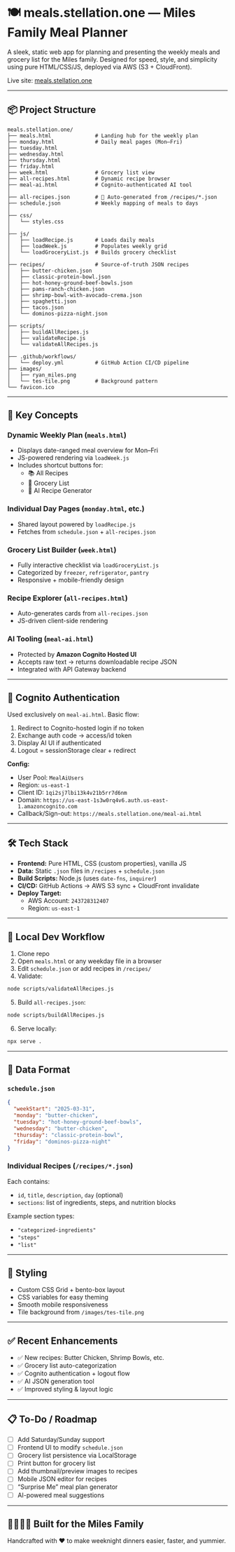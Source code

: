# 🍽️ meals.stellation.one — Miles Family Meal Planner

A sleek, static web app for planning and presenting the weekly meals and grocery list for the Miles family. Designed for speed, style, and simplicity using pure HTML/CSS/JS, deployed via AWS (S3 + CloudFront).

Live site: [meals.stellation.one](https://meals.stellation.one)

---

## 📦 Project Structure

```
meals.stellation.one/
├── meals.html              # Landing hub for the weekly plan
├── monday.html             # Daily meal pages (Mon–Fri)
├── tuesday.html
├── wednesday.html
├── thursday.html
├── friday.html
├── week.html               # Grocery list view
├── all-recipes.html        # Dynamic recipe browser
├── meal-ai.html            # Cognito-authenticated AI tool
│
├── all-recipes.json        # 🔄 Auto-generated from /recipes/*.json
├── schedule.json           # Weekly mapping of meals to days
│
├── css/
│   └── styles.css
│
├── js/
│   ├── loadRecipe.js       # Loads daily meals
│   ├── loadWeek.js         # Populates weekly grid
│   └── loadGroceryList.js  # Builds grocery checklist
│
├── recipes/                # Source-of-truth JSON recipes
│   ├── butter-chicken.json
│   ├── classic-protein-bowl.json
│   ├── hot-honey-ground-beef-bowls.json
│   ├── pams-ranch-chicken.json
│   ├── shrimp-bowl-with-avocado-crema.json
│   ├── spaghetti.json
│   ├── tacos.json
│   └── dominos-pizza-night.json
│
├── scripts/
│   ├── buildAllRecipes.js
│   ├── validateRecipe.js
│   └── validateAllRecipes.js
│
├── .github/workflows/
│   └── deploy.yml          # GitHub Action CI/CD pipeline
├── images/
│   ├── ryan_miles.png
│   └── tes-tile.png        # Background pattern
└── favicon.ico
```

---

## 🧠 Key Concepts

### Dynamic Weekly Plan (`meals.html`)
- Displays date-ranged meal overview for Mon–Fri
- JS-powered rendering via `loadWeek.js`
- Includes shortcut buttons for:
  - 📚 All Recipes
  - 🛒 Grocery List
  - 🤖 AI Recipe Generator

### Individual Day Pages (`monday.html`, etc.)
- Shared layout powered by `loadRecipe.js`
- Fetches from `schedule.json` + `all-recipes.json`

### Grocery List Builder (`week.html`)
- Fully interactive checklist via `loadGroceryList.js`
- Categorized by `freezer`, `refrigerator`, `pantry`
- Responsive + mobile-friendly design

### Recipe Explorer (`all-recipes.html`)
- Auto-generates cards from `all-recipes.json`
- JS-driven client-side rendering

### AI Tooling (`meal-ai.html`)
- Protected by **Amazon Cognito Hosted UI**
- Accepts raw text → returns downloadable recipe JSON
- Integrated with API Gateway backend

---

## 🔐 Cognito Authentication

Used exclusively on `meal-ai.html`. Basic flow:

1. Redirect to Cognito-hosted login if no token
2. Exchange auth code → access/id token
3. Display AI UI if authenticated
4. Logout = sessionStorage clear + redirect

**Config:**
- User Pool: `MealAiUsers`
- Region: `us-east-1`
- Client ID: `1qi2sj7lbi13k4v21b5rr7d6nm`
- Domain: `https://us-east-1s3w0rq4v6.auth.us-east-1.amazoncognito.com`
- Callback/Sign-out: `https://meals.stellation.one/meal-ai.html`

---

## 🛠 Tech Stack

- **Frontend:** Pure HTML, CSS (custom properties), vanilla JS
- **Data:** Static `.json` files in `/recipes` + `schedule.json`
- **Build Scripts:** Node.js (uses `date-fns`, `inquirer`)
- **CI/CD:** GitHub Actions → AWS S3 sync + CloudFront invalidate
- **Deploy Target:**  
  - AWS Account: `243728312407`  
  - Region: `us-east-1`

---

## 🧪 Local Dev Workflow

1. Clone repo
2. Open `meals.html` or any weekday file in a browser
3. Edit `schedule.json` or add recipes in `/recipes/`
4. Validate:
```bash
node scripts/validateAllRecipes.js
```
5. Build `all-recipes.json`:
```bash
node scripts/buildAllRecipes.js
```
6. Serve locally:
```bash
npx serve .
```

---

## 🧬 Data Format

### `schedule.json`
```json
{
  "weekStart": "2025-03-31",
  "monday": "butter-chicken",
  "tuesday": "hot-honey-ground-beef-bowls",
  "wednesday": "butter-chicken",
  "thursday": "classic-protein-bowl",
  "friday": "dominos-pizza-night"
}
```

### Individual Recipes (`/recipes/*.json`)
Each contains:
- `id`, `title`, `description`, `day` (optional)
- `sections`: list of ingredients, steps, and nutrition blocks

Example section types:
- `"categorized-ingredients"`
- `"steps"`
- `"list"`

---

## 🎨 Styling

- Custom CSS Grid + bento-box layout
- CSS variables for easy theming
- Smooth mobile responsiveness
- Tile background from `/images/tes-tile.png`

---

## ✅ Recent Enhancements

- ✅ New recipes: Butter Chicken, Shrimp Bowls, etc.
- ✅ Grocery list auto-categorization
- ✅ Cognito authentication + logout flow
- ✅ AI JSON generation tool
- ✅ Improved styling & layout logic

---

## 📋 To-Do / Roadmap

- [ ] Add Saturday/Sunday support
- [ ] Frontend UI to modify `schedule.json`
- [ ] Grocery list persistence via LocalStorage
- [ ] Print button for grocery list
- [ ] Add thumbnail/preview images to recipes
- [ ] Mobile JSON editor for recipes
- [ ] “Surprise Me” meal plan generator
- [ ] AI-powered meal suggestions

---

## 👨‍👩‍👧‍👦 Built for the Miles Family
Handcrafted with ❤️ to make weeknight dinners easier, faster, and yummier.

